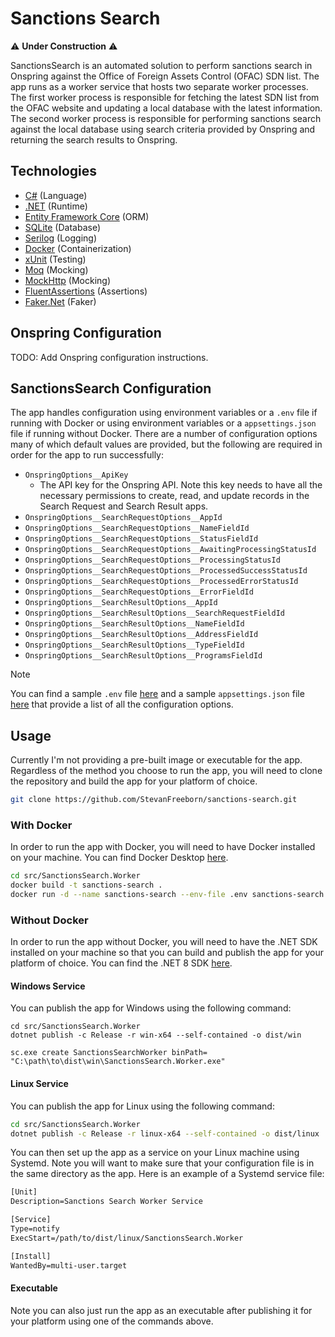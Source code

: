 # Sanctions Search

⚠️ **Under Construction** ⚠️

SanctionsSearch is an automated solution to perform sanctions search in Onspring against the Office of Foreign Assets Control (OFAC) SDN list. The app runs as a worker service that hosts two separate worker processes. The first worker process is responsible for fetching the latest SDN list from the OFAC website and updating a local database with the latest information. The second worker process is responsible for performing sanctions search against the local database using search criteria provided by Onspring and returning the search results to Onspring.

## Technologies

- [C#](https://docs.microsoft.com/en-us/dotnet/csharp/) (Language)
- [.NET](https://dotnet.microsoft.com/) (Runtime)
- [Entity Framework Core](https://docs.microsoft.com/en-us/ef/core/) (ORM)
- [SQLite](https://www.sqlite.org/index.html) (Database)
- [Serilog](https://serilog.net/) (Logging)
- [Docker](https://www.docker.com/) (Containerization)
- [xUnit](https://xunit.net/) (Testing)
- [Moq](https://github.com/devlooped/moq) (Mocking)
- [MockHttp](https://github.com/richardszalay/mockhttp) (Mocking)
- [FluentAssertions](https://fluentassertions.com/) (Assertions)
- [Faker.Net](https://keyizhang.com/Faker.Net/) (Faker)

## Onspring Configuration

TODO: Add Onspring configuration instructions.

## SanctionsSearch Configuration

The app handles configuration using environment variables or a `.env` file if running with Docker or using environment variables or a `appsettings.json` file if running without Docker. There are a number of configuration options many of which default values are provided, but the following are required in order for the app to run successfully:

- `OnspringOptions__ApiKey`
  - The API key for the Onspring API. Note this key needs to have all the necessary permissions to create, read, and update records in the Search Request and Search Result apps.
- `OnspringOptions__SearchRequestOptions__AppId`
- `OnspringOptions__SearchRequestOptions__NameFieldId`
- `OnspringOptions__SearchRequestOptions__StatusFieldId`
- `OnspringOptions__SearchRequestOptions__AwaitingProcessingStatusId`
- `OnspringOptions__SearchRequestOptions__ProcessingStatusId`
- `OnspringOptions__SearchRequestOptions__ProcessedSuccessStatusId`
- `OnspringOptions__SearchRequestOptions__ProcessedErrorStatusId`
- `OnspringOptions__SearchRequestOptions__ErrorFieldId`
- `OnspringOptions__SearchResultOptions__AppId`
- `OnspringOptions__SearchResultOptions__SearchRequestFieldId`
- `OnspringOptions__SearchResultOptions__NameFieldId`
- `OnspringOptions__SearchResultOptions__AddressFieldId`
- `OnspringOptions__SearchResultOptions__TypeFieldId`
- `OnspringOptions__SearchResultOptions__ProgramsFieldId`

> [!NOTE]
> You can find a sample `.env` file [here](./src/SanctionsSearch.Worker/example.env) and a sample `appsettings.json` file [here](./src/SanctionsSearch.Worker/appsettings.Example.json) that provide a list of all the configuration options.

## Usage

Currently I'm not providing a pre-built image or executable for the app. Regardless of the method you choose to run the app, you will need to clone the repository and build the app for your platform of choice.

```sh
git clone https://github.com/StevanFreeborn/sanctions-search.git
```

### With Docker

In order to run the app with Docker, you will need to have Docker installed on your machine. You can find Docker Desktop [here](https://www.docker.com/products/docker-desktop).

```sh
cd src/SanctionsSearch.Worker
docker build -t sanctions-search .
docker run -d --name sanctions-search --env-file .env sanctions-search
```

### Without Docker

In order to run the app without Docker, you will need to have the .NET SDK installed on your machine so that you can build and publish the app for your platform of choice. You can find the .NET 8 SDK [here](https://dotnet.microsoft.com/download/dotnet/8.0).

#### Windows Service

You can publish the app for Windows using the following command:

```pwsh
cd src/SanctionsSearch.Worker
dotnet publish -c Release -r win-x64 --self-contained -o dist/win
```

```pwsh
sc.exe create SanctionsSearchWorker binPath= "C:\path\to\dist\win\SanctionsSearch.Worker.exe"
```

#### Linux Service

You can publish the app for Linux using the following command:

```sh
cd src/SanctionsSearch.Worker
dotnet publish -c Release -r linux-x64 --self-contained -o dist/linux
```

You can then set up the app as a service on your Linux machine using Systemd. Note you will want to make sure that your configuration file is in the same directory as the app. Here is an example of a Systemd service file:

```txt
[Unit]
Description=Sanctions Search Worker Service

[Service]
Type=notify
ExecStart=/path/to/dist/linux/SanctionsSearch.Worker

[Install]
WantedBy=multi-user.target
```

#### Executable

Note you can also just run the app as an executable after publishing it for your platform using one of the commands above.
